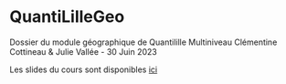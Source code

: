 # QuantiLilleGeo
Dossier du module géographique de Quantilille Multiniveau
Clémentine Cottineau & Julie Vallée - 30 Juin 2023

Les slides du cours sont disponibles [ici](https://docs.google.com/presentation/d/e/2PACX-1vSPWOH7MF9Kibzz5JOePChNm2AOz_UO2CV3nmwqc-p7FaJ-E5CXqU3NBubWZHBXopCxpMhKQO--vApq/pub?start=true&loop=false&delayms=60000)

